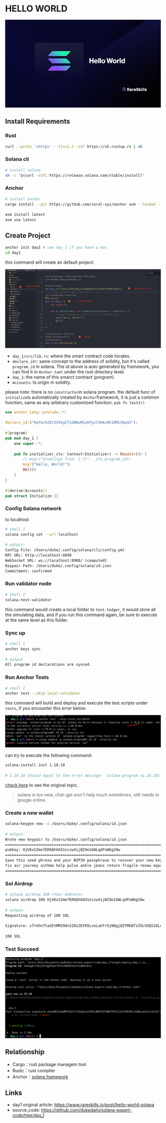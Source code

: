 # HELLO WORLD


![Solana Hello World](./assets/935a00_8b1bf6c7a2ec4a7a991c2334a103577c~mv2.jpg)

## Install Requirements

### Rust

```sh
curl --proto '=https' --tlsv1.2 -sSf https://sh.rustup.rs | sh
```

### Solana cli

```sh
# install solana
sh -c "$(curl -sSfL https://release.solana.com/stable/install)"
```

### Anchor

```sh
# install anchor
cargo install --git https://github.com/coral-xyz/anchor avm --locked --force

avm install latest
avm use latest
```

## Create Project

```sh
anchor init day1 # use day_1 if you have a mac
cd day1
```

this command will create an default project:

![image-20240721140701893](./assets/image-20240721140701893.png)

- `day_1/src/lib.rs`: where the smart contract code locates.
- `declare_id!`: same concept to the address of solidity, but it's called `program_id` in solana. The id above is auto generated by framework, you can find it in `Anchor.toml` under the root directory level.
- `day_1`: the name of this smarct contract (program)
- `Accounts`:  tx.origin in solidity.

please note: there is no `constructor`in solana program. the default func of `initialize`is automatically created by `Anchor`framework, it is just a common function, same as any arbitrary customized function: `pub fn test1()`

```rust
use anchor_lang::prelude::*;

declare_id!("9qfovSZQtZ3VkgCTiDDWuMCpkPyxt3HAcHh19MiX6pGU");

#[program]
pub mod day_1 {
    use super::*;

    pub fn initialize(_ctx: Context<Initialize>) -> Result<()> {
        // msg!("Greetings from: {:?}", _ctx.program_id);
        msg!("Hello, World!");
        Ok(())
    }
}

#[derive(Accounts)]
pub struct Initialize {}
```



### Config Solana network

to localhost

```sh
# shell 1
solana config set --url localhost

# output: 
Config File: /Users/duke/.config/solana/cli/config.yml
RPC URL: http://localhost:8899
WebSocket URL: ws://localhost:8900/ (computed)
Keypair Path: /Users/duke/.config/solana/id.json
Commitment: confirmed
```

### Run validator node

```sh
# shell 2
solana-test-validator
```

this command would create a local folder to `test-ledger`, it would store all the simulating data, and if you run this command again, be sure to execute at the same level as this folder.

### Sync up

```sh
# shell 1
anchor keys sync

# output
All program id declarations are synced.
```

### Run Anchor Tests

```sh
# shell 1
anchor test --skip-local-validator
```

this command will build and deploy and execute the test scripts under `tests`, if you encounter this error below:

![image-20240720105510491](./assets/image-20240720105510491.png)

can try to execute the following command:

```sh
solana-install init 1.18.18

# 1.18.18 should equal to the error message: `solana-program v1.18.181`
```

 [check here](https://solana.stackexchange.com/questions/9930/error-package-solana-program-v1-18-1-cannot-be-built-because-it-requires-rust/9982#comment8105_9982) to see the original topic. 

>  solana is too new, chat-gpt won't help much sometimes, still needs to google online.



### Create a new wallet

```sh
solana-keygen new -o /Users/duke/.config/solana/id.json

# output:
Wrote new keypair to /Users/duke/.config/solana/id.json
========================================================================
pubkey: HjU6xSZme7ER6Qhk841nczwXijBZ9e1GWLqdPxW6gS9w
========================================================================
Save this seed phrase and your BIP39 passphrase to recover your new keypair:
fix air journey asthma help pulse ankle jeans return fragile renew equal
========================================================================
```

### Sol Airdrop

```sh
# solana airdrop 100 <Your Address>
solana airdrop 100 HjU6xSZme7ER6Qhk841nczwXijBZ9e1GWLqdPxW6gS9w

# output:
Requesting airdrop of 100 SOL

Signature: xTrkhn7tad5tMMS9dn3ZA12EtR5LsoLaUYrUjN8gjQZYMkBTs55LVGQS3dLuKbRmMoXoWLWiToY2ReQJwBcMZgc

100 SOL
```

### Test Succeed

![image-20240720122344088](./assets/image-20240720122344088.png)



## Relationship

- Cargo：rust package managem tool
- Rustc：rust complier
- Anchor：[solana framework](https://www.anchor-lang.com/)



## Links

- day1 original article: https://www.rareskills.io/post/hello-world-solana
- source_code: https://github.com/dukedaily/solana-expert-code/tree/day_1